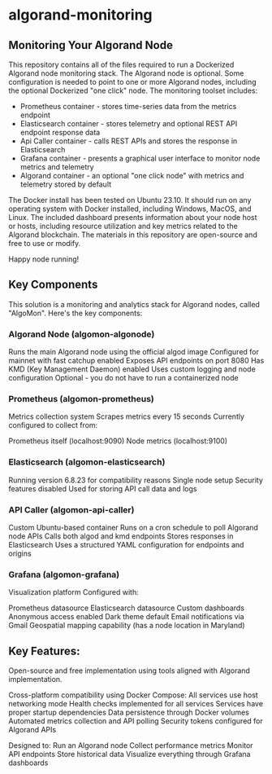 # algorand-monitoring

## Monitoring Your Algorand Node

This repository contains all of the files required to run a Dockerized Algorand node monitoring stack. The Algorand node is optional. Some configuration is needed to point to one or more Algorand nodes, including the optional Dockerized "one click" node. The monitoring toolset includes:
- Prometheus container - stores time-series data from the metrics endpoint
- Elasticsearch container - stores telemetry and optional REST API endpoint response data
- Api Caller container - calls REST APIs and stores the response in Elasticsearch
- Grafana container - presents a graphical user interface to monitor node metrics and telemetry
- Algorand container - an optional "one click node" with metrics and telemetry stored by default

The Docker install has been tested on Ubuntu 23.10. It should run on any operating system with Docker installed, including Windows, MacOS, and Linux. The included dashboard presents information about your node host or hosts, including resource utilization and key metrics related to the Algorand blockchain. The materials in this repository are open-source and free to use or modify.

Happy node running!

## Key Components

This solution is a monitoring and analytics stack for Algorand nodes, called "AlgoMon". Here's the key components:

### Algorand Node (algomon-algonode)

Runs the main Algorand node using the official algod image
Configured for mainnet with fast catchup enabled
Exposes API endpoints on port 8080
Has KMD (Key Management Daemon) enabled
Uses custom logging and node configuration
Optional - you do not have to run a containerized node

### Prometheus (algomon-prometheus)

Metrics collection system
Scrapes metrics every 15 seconds
Currently configured to collect from:

Prometheus itself (localhost:9090)
Node metrics (localhost:9100)

### Elasticsearch (algomon-elasticsearch)

Running version 6.8.23 for compatibility reasons
Single node setup
Security features disabled
Used for storing API call data and logs

### API Caller (algomon-api-caller)

Custom Ubuntu-based container
Runs on a cron schedule to poll Algorand node APIs
Calls both algod and kmd endpoints
Stores responses in Elasticsearch
Uses a structured YAML configuration for endpoints and origins

### Grafana (algomon-grafana)

Visualization platform
Configured with:

Prometheus datasource
Elasticsearch datasource
Custom dashboards
Anonymous access enabled
Dark theme default
Email notifications via Gmail
Geospatial mapping capability (has a node location in Maryland)

## Key Features:

Open-source and free implementation using tools aligned with Algorand implementation.

Cross-platform compatibility using Docker Compose:
   All services use host networking mode
   Health checks implemented for all services
   Services have proper startup dependencies
   Data persistence through Docker volumes
   Automated metrics collection and API polling
   Security tokens configured for Algorand APIs

Designed to:
   Run an Algorand node
   Collect performance metrics
   Monitor API endpoints
   Store historical data
   Visualize everything through Grafana dashboards